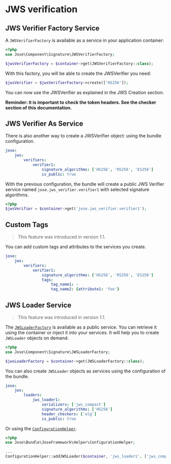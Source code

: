 # JWS verification

## JWS Verifier Factory Service

A `JWSVerifierFactory` is available as a service in your application container:

```php
<?php
use Jose\Component\Signature\JWSVerifierFactory;

$jwsVerifierFactory = $container->get(JWSVerifierFactory::class);
```

With this factory, you will be able to create the JWSVerifier you need:

```php
$jwsVerifier = $jwsVerifierFactory->create(['HS256']);
```

You can now use the JWSVerifier as explained in the JWS Creation section.

**Reminder: it is important to check the token headers. See the checker section of this documentation.**

## JWS Verifier As Service

There is also another way to create a JWSVerifier object: using the bundle configuration.

```yaml
jose:
    jws:
        verifiers:
            verifier1:
                signature_algorithms: ['HS256', 'RS256', 'ES256']
                is_public: true
```

With the previous configuration, the bundle will create a public JWS Verifier service named `jose.jws_verifier.verifier1` with selected signature algorithms.

```php
<?php
$jwsVerifier = $container->get('jose.jws_verifier.verifier1');
```

## Custom Tags

> This feature was introduced in version 1.1.

You can add custom tags and attributes to the services you create.

```yaml
jose:
    jws:
        verifiers:
            verifier1:
                signature_algorithms: ['HS256', 'RS256', 'ES256']
                tags:
                    tag_name1: ~
                    tag_name2: {attribute1: 'foo'}
```

## JWS Loader Service

> This feature was introduced in version 1.1.

The [`JWSLoaderFactory`](../../the-components/signed-tokens-jws/jws-loading.md) is available as a public service. You can retrieve it using the container or inject it into your services. It will help you to create `JWSLoader` objects on demand.

```php
<?php
use Jose\Component\Signature\JWSLoaderFactory;

$jwsLoaderFactory = $container->get(JWSLoaderFactory::class);
```

You can also create `JWSLoader` objects as services using the configuration of the bundle.

```yaml
jose:
    jws:
        loaders:
            jws_loader1:
                serializers: ['jws_compact']
                signature_algorithms: ['HS256']
                header_checkers: ['alg']
                is_public: true
```

Or using the [`ConfigurationHelper`](../configuration-helper.md).

```php
<?php
use Jose\Bundle\JoseFramework\Helper\ConfigurationHelper;

...
ConfigurationHelper::addJWSLoader($container, 'jws_loader1', ['jws_compact'], ['HS256'], ['alg'], true);
```

